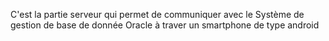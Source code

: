C'est la partie serveur qui permet de communiquer avec le Système de gestion de base de donnée Oracle à traver un smartphone de type android
